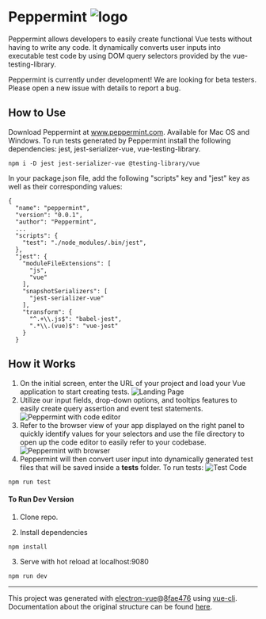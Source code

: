 # Peppermint ![logo](https://github.com/marzily/Peppermint/blob/readme/assets/images/peppermint-logo-1.png)

Peppermint allows developers to easily create functional Vue tests without having to write any code. It dynamically converts user inputs into executable test code by using DOM query selectors provided by the vue-testing-library.

Peppermint is currently under development! We are looking for beta testers. Please open a new issue with details to report a bug.

## How to Use
Download Peppermint at www.peppermint.com. Available for Mac OS and Windows. To run tests generated by Peppermint install the following dependencies: jest, jest-serializer-vue, vue-testing-library.
```
npm i -D jest jest-serializer-vue @testing-library/vue
```

In your package.json file, add the following "scripts" key and "jest" key as well as their corresponding values:
```
{
  "name": "peppermint",
  "version": "0.0.1",
  "author": "Peppermint",
  ...
  "scripts": {
    "test": "./node_modules/.bin/jest",
  },
  "jest": {
    "moduleFileExtensions": [
      "js",
      "vue"
    ],
    "snapshotSerializers": [
      "jest-serializer-vue"
    ],
    "transform": {
      "^.+\\.js$": "babel-jest",
      ".*\\.(vue)$": "vue-jest"
    }
  }
```

## How it Works

1. On the initial screen, enter the URL of your project and load your Vue application to start creating tests.
![Landing Page](https://github.com/marzily/Peppermint/blob/readme/assets/images/peppermint-landing-page.png)
2. Utilize our input fields, drop-down options, and tooltips features to easily create query assertion and event test statements.
![Peppermint with code editor](https://github.com/marzily/Peppermint/blob/readme/assets/images/peppermint-w-code-editor.png)
3. Refer to the browser view of your app displayed on the right panel to quickly identify values for your selectors and use the file directory to open up the code editor to easily refer to your codebase.
![Peppermint with browser](https://github.com/marzily/Peppermint/blob/readme/assets/images/peppermint-w-browser.png)
4. Peppermint will then convert user input into dynamically generated test files that will be saved inside a __tests__ folder. To run tests:
![Test Code](https://github.com/marzily/Peppermint/blob/readme/assets/images/test-code.png)
```
npm run test
```

#### To Run Dev Version
1. Clone repo.

2. Install dependencies
```
npm install
```

3. Serve with hot reload at localhost:9080
```
npm run dev
```

---

This project was generated with [electron-vue](https://github.com/SimulatedGREG/electron-vue)@[8fae476](https://github.com/SimulatedGREG/electron-vue/tree/8fae4763e9d225d3691b627e83b9e09b56f6c935) using [vue-cli](https://github.com/vuejs/vue-cli). Documentation about the original structure can be found [here](https://simulatedgreg.gitbooks.io/electron-vue/content/index.html).

